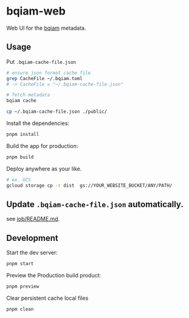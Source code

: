 # bqiam-web

Web UI for the [bqiam](https://github.com/hirosassa/bqiam) metadata.

## Usage

Put `.bqiam-cache-file.json`

```bash
# ensure json format cache file
grep CacheFile ~/.bqiam.toml
# -> CacheFile = "~/.bqiam-cache-file.json"

# fetch metadata
bqiam cache

cp ~/.bqiam-cache-file.json ./public/
```

Install the dependencies:

```bash
pnpm install
```

Build the app for production:

```bash
pnpm build
```

Deploy anywhere as your like.

```bash
# ex. GCS
gcloud storage cp -r dist  gs://YOUR_WEBSITE_BUCKET/ANY/PATH/
```

## Update `.bqiam-cache-file.json` automatically.

see [job/README.md](./job/README.md).

## Development

Start the dev server:

```bash
pnpm start
```

Preview the Production build product:

```bash
pnpm preview
```

Clear persistent cache local files

```bash
pnpm clean
```

